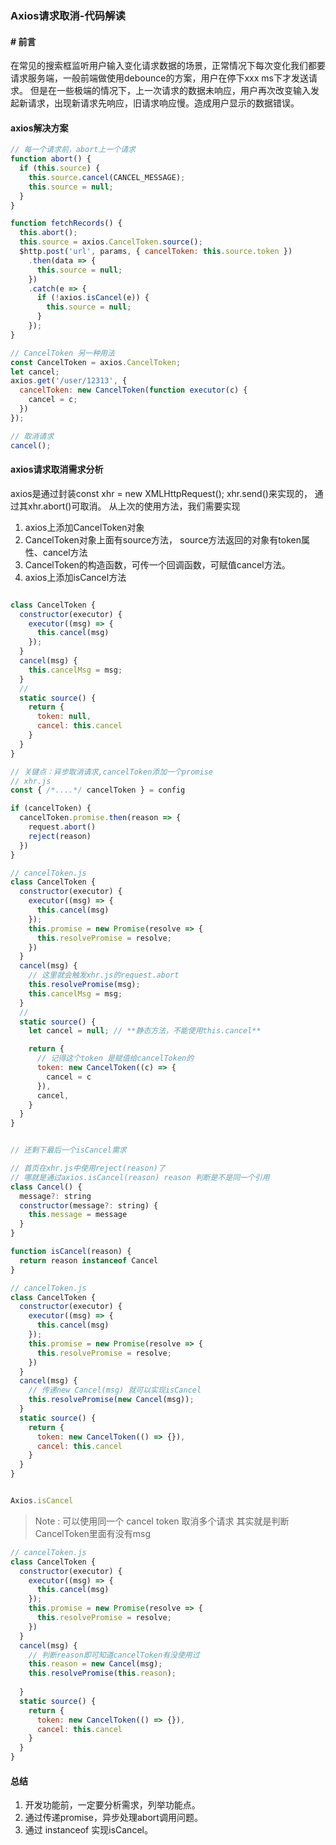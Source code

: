 ### Axios请求取消-代码解读

#### \# 前言
   在常见的搜索框监听用户输入变化请求数据的场景，正常情况下每次变化我们都要请求服务端，一般前端做使用debounce的方案，用户在停下xxx ms下才发送请求。
但是在一些极端的情况下，上一次请求的数据未响应，用户再次改变输入发起新请求，出现新请求先响应，旧请求响应慢。造成用户显示的数据错误。

#### axios解决方案

```javascript
// 每一个请求前，abort上一个请求
function abort() {
  if (this.source) {
    this.source.cancel(CANCEL_MESSAGE);
    this.source = null;
  }
}

function fetchRecords() {
  this.abort();
  this.source = axios.CancelToken.source();
  $http.post('url', params, { cancelToken: this.source.token })
    .then(data => {
      this.source = null;
    })
    .catch(e => {
      if (!axios.isCancel(e)) {
        this.source = null;
      }
    });
}

// CancelToken 另一种用法
const CancelToken = axios.CancelToken;
let cancel;
axios.get('/user/12313', {
  cancelToken: new CancelToken(function executor(c) {
    cancel = c;
  })
});

// 取消请求
cancel();

```

#### axios请求取消需求分析

axios是通过封装const xhr = new XMLHttpRequest(); xhr.send()来实现的， 通过其xhr.abort()可取消。
从上次的使用方法，我们需要实现
1. axios上添加CancelToken对象
2. CancelToken对象上面有source方法， source方法返回的对象有token属性、cancel方法
3. CancelToken的构造函数，可传一个回调函数，可赋值cancel方法。
4. axios上添加isCancel方法

```javascript

class CancelToken {
  constructor(executor) {
    executor((msg) => {
      this.cancel(msg)
    });
  }
  cancel(msg) {
    this.cancelMsg = msg;
  }
  //  
  static source() {
    return {
      token: null,
      cancel: this.cancel
    }
  }
}

// 关键点：异步取消请求,cancelToken添加一个promise
// xhr.js
const { /*....*/ cancelToken } = config

if (cancelToken) {
  cancelToken.promise.then(reason => {
    request.abort()
    reject(reason)
  })
}

// cancelToken.js
class CancelToken {
  constructor(executor) {
    executor((msg) => {
      this.cancel(msg)
    });
    this.promise = new Promise(resolve => {
      this.resolvePromise = resolve;
    })
  }
  cancel(msg) {
    // 这里就会触发xhr.js的request.abort
    this.resolvePromise(msg);
    this.cancelMsg = msg;
  }
  //  
  static source() {
    let cancel = null; // **静态方法，不能使用this.cancel**

    return {
      // 记得这个token 是赋值给cancelToken的
      token: new CancelToken((c) => {
        cancel = c
      }),
      cancel,
    }
  }
}


// 还剩下最后一个isCancel需求

// 首页在xhr.js中使用reject(reason)了
// 哪就是通过axios.isCancel(reason) reason 判断是不是同一个引用
class Cancel() {
  message?: string
  constructor(message?: string) {
    this.message = message
  }
}

function isCancel(reason) {
  return reason instanceof Cancel
}

// cancelToken.js
class CancelToken {
  constructor(executor) {
    executor((msg) => {
      this.cancel(msg)
    });
    this.promise = new Promise(resolve => {
      this.resolvePromise = resolve;
    })
  }
  cancel(msg) {
    // 传递new Cancel(msg) 就可以实现isCancel
    this.resolvePromise(new Cancel(msg));
  }
  static source() {
    return {
      token: new CancelToken(() => {}),
      cancel: this.cancel
    }
  }
}


Axios.isCancel

```

> Note : 可以使用同一个 cancel token 取消多个请求
> 其实就是判断CancelToken里面有没有msg
```javascript
// cancelToken.js
class CancelToken {
  constructor(executor) {
    executor((msg) => {
      this.cancel(msg)
    });
    this.promise = new Promise(resolve => {
      this.resolvePromise = resolve;
    })
  }
  cancel(msg) {
    // 判断reason即可知道cancelToken有没使用过
    this.reason = new Cancel(msg);
    this.resolvePromise(this.reason);
    
  }
  static source() {
    return {
      token: new CancelToken(() => {}),
      cancel: this.cancel
    }
  }
}
```

#### 总结

1. 开发功能前，一定要分析需求，列举功能点。
2. 通过传递promise，异步处理abort调用问题。
3. 通过 instanceof 实现isCancel。






